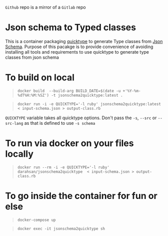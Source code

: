 `Github` repo is a mirror of a `Gitlab` repo

# Json schema to Typed classes

This is a container packaging [quicktype](https://github.com/quicktype/quicktype) to generate Type classes from [Json Schema](http://json-schema.org/). Purpose of this pacakge is to provide convenience of avoiding installing all tools and requirements to use quicktype to generate type classes from json schema

# To build on local

> `docker build  --build-arg BUILD_DATE=$(date -u +'%Y-%m-%dT%H:%M:%SZ') -t jsonschema2quicktype:latest .`

> `docker run -i -e QUICKTYPE='-l ruby' jsonschema2quicktype:latest  < input-schema.json > output-class.rb`

`QUICKTYPE` variable takes all quicktype options. Don't pass the `-s`, `--src` or `--src-lang` as that is defined to use `-s schema`


# To run via docker on your files locally

> `docker run --rm -i -e QUICKTYPE='-l ruby' darahsan/jsonschema2quicktype  < input-schema.json > output-class.rb`



#  To go inside the container for fun or else 


> `docker-compose up` 

> `docker exec -it jsonschema2quicktype sh`